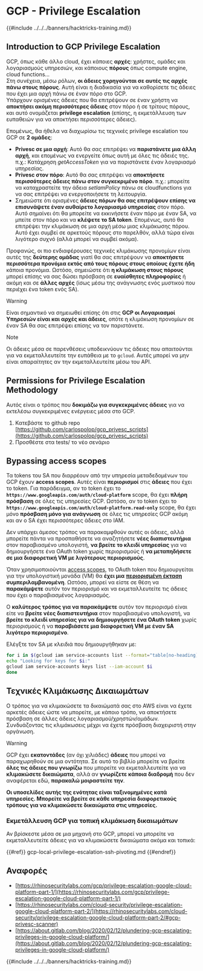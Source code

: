 # GCP - Privilege Escalation

{{#include ../../../banners/hacktricks-training.md}}

## Introduction to GCP Privilege Escalation <a href="#introduction-to-gcp-privilege-escalation" id="introduction-to-gcp-privilege-escalation"></a>

GCP, όπως κάθε άλλο cloud, έχει κάποιες **αρχές**: χρήστες, ομάδες και λογαριασμούς υπηρεσιών, και κάποιους **πόρους** όπως compute engine, cloud functions…\
Στη συνέχεια, μέσω ρόλων, **οι άδειες χορηγούνται σε αυτές τις αρχές πάνω στους πόρους**. Αυτή είναι η διαδικασία για να καθορίσετε τις άδειες που έχει μια αρχή πάνω σε έναν πόρο στο GCP.\
Υπάρχουν ορισμένες άδειες που θα επιτρέψουν σε έναν χρήστη να **αποκτήσει ακόμη περισσότερες άδειες** στον πόρο ή σε τρίτους πόρους, και αυτό ονομάζεται **privilege escalation** (επίσης, η εκμετάλλευση των ευπαθειών για να αποκτήσει περισσότερες άδειες).

Επομένως, θα ήθελα να διαχωρίσω τις τεχνικές privilege escalation του GCP σε **2 ομάδες**:

- **Privesc σε μια αρχή**: Αυτό θα σας επιτρέψει να **παριστάνετε μια άλλη αρχή**, και επομένως να ενεργείτε όπως αυτή με όλες τις άδειές της. π.χ.: Κατάχρηση _getAccessToken_ για να παριστάνετε έναν λογαριασμό υπηρεσίας.
- **Privesc στον πόρο**: Αυτό θα σας επιτρέψει να **αποκτήσετε περισσότερες άδειες πάνω στον συγκεκριμένο πόρο**. π.χ.: μπορείτε να καταχραστείτε την άδεια _setIamPolicy_ πάνω σε cloudfunctions για να σας επιτρέψει να ενεργοποιήσετε τη λειτουργία.
- Σημειώστε ότι ορισμένες **άδειες πόρων θα σας επιτρέψουν επίσης να επισυνάψετε έναν αυθαίρετο λογαριασμό υπηρεσίας** στον πόρο. Αυτό σημαίνει ότι θα μπορείτε να εκκινήσετε έναν πόρο με έναν SA, να μπείτε στον πόρο και να **κλέψετε το SA token**. Επομένως, αυτό θα επιτρέψει την κλιμάκωση σε μια αρχή μέσω μιας κλιμάκωσης πόρου. Αυτό έχει συμβεί σε αρκετούς πόρους στο παρελθόν, αλλά τώρα είναι λιγότερο συχνό (αλλά μπορεί να συμβεί ακόμα).

Προφανώς, οι πιο ενδιαφέρουσες τεχνικές κλιμάκωσης προνομίων είναι αυτές της **δεύτερης ομάδας** γιατί θα σας επιτρέψουν να **αποκτήσετε περισσότερα προνόμια εκτός από τους πόρους στους οποίους έχετε ήδη** κάποια προνόμια. Ωστόσο, σημειώστε ότι **η κλιμάκωση στους πόρους** μπορεί επίσης να σας δώσει πρόσβαση σε **ευαίσθητες πληροφορίες** ή ακόμη και σε **άλλες αρχές** (ίσως μέσω της ανάγνωσης ενός μυστικού που περιέχει ένα token ενός SA).

> [!WARNING]
> Είναι σημαντικό να σημειωθεί επίσης ότι στις **GCP οι Λογαριασμοί Υπηρεσιών είναι και αρχές και άδειες**, οπότε η κλιμάκωση προνομίων σε έναν SA θα σας επιτρέψει επίσης να τον παριστάνετε.

> [!NOTE]
> Οι άδειες μέσα σε παρενθέσεις υποδεικνύουν τις άδειες που απαιτούνται για να εκμεταλλευτείτε την ευπάθεια με το `gcloud`. Αυτές μπορεί να μην είναι απαραίτητες αν την εκμεταλλευτείτε μέσω του API.

## Permissions for Privilege Escalation Methodology

Αυτός είναι ο τρόπος που **δοκιμάζω για συγκεκριμένες άδειες** για να εκτελέσω συγκεκριμένες ενέργειες μέσα στο GCP.

1. Κατεβάστε το github repo [https://github.com/carlospolop/gcp_privesc_scripts](https://github.com/carlospolop/gcp_privesc_scripts)
2. Προσθέστε στα tests/ το νέο σενάριο

## Bypassing access scopes <a href="#bypassing-access-scopes" id="bypassing-access-scopes"></a>

Τα tokens του SA που διαρρέουν από την υπηρεσία μεταδεδομένων του GCP έχουν **access scopes**. Αυτές είναι **περιορισμοί** στις **άδειες** που έχει το token. Για παράδειγμα, αν το token έχει το **`https://www.googleapis.com/auth/cloud-platform`** scope, θα έχει **πλήρη πρόσβαση** σε όλες τις υπηρεσίες GCP. Ωστόσο, αν το token έχει το **`https://www.googleapis.com/auth/cloud-platform.read-only`** scope, θα έχει μόνο **πρόσβαση μόνο για ανάγνωση** σε όλες τις υπηρεσίες GCP ακόμη και αν ο SA έχει περισσότερες άδειες στο IAM.

Δεν υπάρχει άμεσος τρόπος να παρακαμφθούν αυτές οι άδειες, αλλά μπορείτε πάντα να προσπαθήσετε να αναζητήσετε **νέες διαπιστευτήρια** στον παραβιασμένο υπολογιστή, **να βρείτε το κλειδί υπηρεσίας** για να δημιουργήσετε ένα OAuth token χωρίς περιορισμούς ή **να μεταπηδήσετε σε μια διαφορετική VM με λιγότερους περιορισμούς**.

Όταν χρησιμοποιούνται [access scopes](https://cloud.google.com/compute/docs/access/service-accounts#accesscopesiam), το OAuth token που δημιουργείται για την υπολογιστική μονάδα (VM) θα **έχει μια** [**περιορισμένη έκταση**](https://oauth.net/2/scope/) **συμπεριλαμβανομένη**. Ωστόσο, μπορεί να είστε σε θέση να **παρακάμψετε** αυτόν τον περιορισμό και να εκμεταλλευτείτε τις άδειες που έχει ο παραβιασμένος λογαριασμός.

Ο **καλύτερος τρόπος για να παρακάμψετε** αυτόν τον περιορισμό είναι είτε να **βρείτε νέες διαπιστευτήρια** στον παραβιασμένο υπολογιστή, να **βρείτε το κλειδί υπηρεσίας για να δημιουργήσετε ένα OAuth token** χωρίς περιορισμούς ή να **παραβιάσετε μια διαφορετική VM με έναν SA λιγότερο περιορισμένο**.

Ελέγξτε τον SA με κλειδιά που δημιουργήθηκαν με:
```bash
for i in $(gcloud iam service-accounts list --format="table[no-heading](email)"); do
echo "Looking for keys for $i:"
gcloud iam service-accounts keys list --iam-account $i
done
```
## Τεχνικές Κλιμάκωσης Δικαιωμάτων

Ο τρόπος για να κλιμακώσετε τα δικαιώματά σας στο AWS είναι να έχετε αρκετές άδειες ώστε να μπορείτε, με κάποιο τρόπο, να αποκτήσετε πρόσβαση σε άλλες άδειες λογαριασμού/χρηστών/ομάδων. Συνδυάζοντας τις κλιμάκωσεις μέχρι να έχετε πρόσβαση διαχειριστή στην οργάνωση.

> [!WARNING]
> GCP έχει **εκατοντάδες** (αν όχι χιλιάδες) **άδειες** που μπορεί να παραχωρηθούν σε μια οντότητα. Σε αυτό το βιβλίο μπορείτε να βρείτε **όλες τις άδειες που γνωρίζω** που μπορείτε να εκμεταλλευτείτε για να **κλιμακώσετε δικαιώματα**, αλλά αν **γνωρίζετε κάποια διαδρομή** που δεν αναφέρεται εδώ, **παρακαλώ μοιραστείτε την**.

**Οι υποσελίδες αυτής της ενότητας είναι ταξινομημένες κατά υπηρεσίες. Μπορείτε να βρείτε σε κάθε υπηρεσία διαφορετικούς τρόπους για να κλιμακώσετε δικαιώματα στις υπηρεσίες.**

### Εκμετάλλευση GCP για τοπική κλιμάκωση δικαιωμάτων

Αν βρίσκεστε μέσα σε μια μηχανή στο GCP, μπορεί να μπορείτε να εκμεταλλευτείτε άδειες για να κλιμακώσετε δικαιώματα ακόμα και τοπικά:

{{#ref}}
gcp-local-privilege-escalation-ssh-pivoting.md
{{#endref}}

## Αναφορές

- [https://rhinosecuritylabs.com/gcp/privilege-escalation-google-cloud-platform-part-1/](https://rhinosecuritylabs.com/gcp/privilege-escalation-google-cloud-platform-part-1/)
- [https://rhinosecuritylabs.com/cloud-security/privilege-escalation-google-cloud-platform-part-2/](https://rhinosecuritylabs.com/cloud-security/privilege-escalation-google-cloud-platform-part-2/#gcp-privesc-scanner)
- [https://about.gitlab.com/blog/2020/02/12/plundering-gcp-escalating-privileges-in-google-cloud-platform/](https://about.gitlab.com/blog/2020/02/12/plundering-gcp-escalating-privileges-in-google-cloud-platform/)

{{#include ../../../banners/hacktricks-training.md}}
